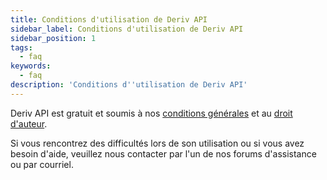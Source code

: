 ```yaml
---
title: Conditions d'utilisation de Deriv API
sidebar_label: Conditions d'utilisation de Deriv API
sidebar_position: 1
tags:
  - faq
keywords:
  - faq
description: 'Conditions d''utilisation de Deriv API'
---
```


Deriv API est gratuit et soumis à nos [conditions générales](https://deriv.com/terms-and-conditions) et au [droit d'auteur](https://deriv.com/tnc/business-partners-general-terms.pdf).

Si vous rencontrez des difficultés lors de son utilisation ou si vous avez besoin d'aide, veuillez nous contacter par l'un de nos forums d'assistance ou par courriel.
